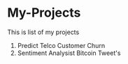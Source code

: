 # My-Projects
This is list of my projects

1. Predict Telco Customer Churn
2. Sentiment Analysist Bitcoin Tweet's
